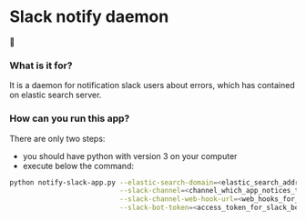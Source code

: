 # Slack notify daemon  
:rocket:

### What is it for?  
It is a daemon for notification slack users about errors, which has contained on elastic search server.


### How can you run this app?  
There are only two steps:  
- you should have python with version 3 on your computer
- execute below the command:

```bash
python notify-slack-app.py --elastic-search-domain=<elastic_search_address> \
                           --slack-channel=<channel_which_app_notices_to>  \
                           --slack-channel-web-hook-url=<web_hooks_for_slack_app> \
                           --slack-bot-token=<access_token_for_slack_boot>;
```

